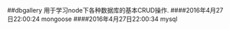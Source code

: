 ##dbgallery 用于学习node下各种数据库的基本CRUD操作.
####2016年4月27日22:00:24   mongoose
####2016年4月27日22:00:34   mysql
